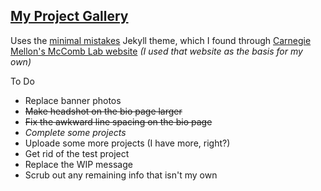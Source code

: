 ## [My Project Gallery](https://d-winker.github.io/)  
Uses the [minimal mistakes](https://mmistakes.github.io/minimal-mistakes/) Jekyll theme, which I found through [Carnegie Mellon's McComb Lab website](https://github.com/cmudrc/cmudrc.github.io) _(I used that website as the basis for my own)_  

To Do
- Replace banner photos
- ~~Make headshot on the bio page larger~~
- ~~Fix the awkward line spacing on the bio page~~
- _Complete some projects_
- Uploade some more projects (I have more, right?)
- Get rid of the test project
- Replace the WIP message
- Scrub out any remaining info that isn't my own
